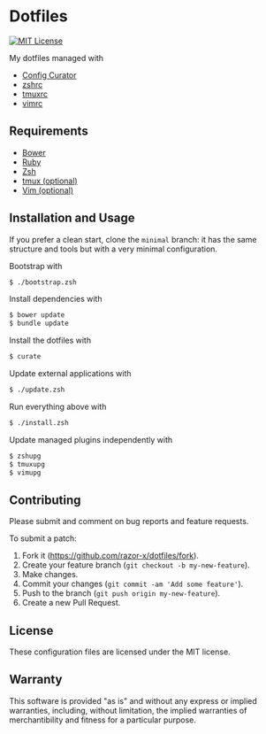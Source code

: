 # Dotfiles

[![MIT License](https://img.shields.io/badge/license-MIT-red.svg)](./LICENSE.txt)

My dotfiles managed with

- [Config Curator]
- [zshrc]
- [tmuxrc]
- [vimrc]

[Config Curator]: https://github.com/razor-x/config_curator
[tmuxrc]: https://github.com/razor-x/tmuxrc
[vimrc]: https://github.com/razor-x/vimrc
[zshrc]: https://github.com/razor-x/zshrc

## Requirements

* [Bower]
* [Ruby]
* [Zsh]
* [tmux (optional)][tmux]
* [Vim (optional)][Vim]

[Bower]: http://bower.io/
[Ruby]: https://www.ruby-lang.org/
[tmux]: http://tmux.sourceforge.net/
[Vim]: http://www.vim.org/
[Zsh]: http://www.zsh.org/

## Installation and Usage

If you prefer a clean start, clone the `minimal` branch:
it has the same structure and tools but with
a very minimal configuration.

Bootstrap with

```bash
$ ./bootstrap.zsh
```

Install dependencies with

```bash
$ bower update
$ bundle update
```

Install the dotfiles with

```bash
$ curate
```

Update external applications with

```bash
$ ./update.zsh
```

Run everything above with

```bash
$ ./install.zsh
```

Update managed plugins independently with

```bash
$ zshupg
$ tmuxupg
$ vimupg
```

## Contributing

Please submit and comment on bug reports and feature requests.

To submit a patch:

1. Fork it (https://github.com/razor-x/dotfiles/fork).
2. Create your feature branch (`git checkout -b my-new-feature`).
3. Make changes.
4. Commit your changes (`git commit -am 'Add some feature'`).
5. Push to the branch (`git push origin my-new-feature`).
6. Create a new Pull Request.

## License

These configuration files are licensed under the MIT license.

## Warranty

This software is provided "as is" and without any express or
implied warranties, including, without limitation, the implied
warranties of merchantibility and fitness for a particular
purpose.
